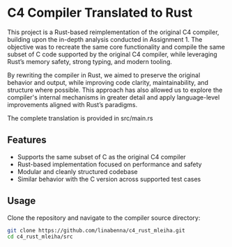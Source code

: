 # C4 Compiler Translated to Rust

This project is a Rust-based reimplementation of the original C4 compiler, building upon the in-depth analysis conducted in Assignment 1. The objective was to recreate the same core functionality and compile the same subset of C code supported by the original C4 compiler, while leveraging Rust’s memory safety, strong typing, and modern tooling.

By rewriting the compiler in Rust, we aimed to preserve the original behavior and output, while improving code clarity, maintainability, and structure where possible. This approach has also allowed us to explore the compiler's internal mechanisms in greater detail and apply language-level improvements aligned with Rust’s paradigms.

The complete translation is provided in src/main.rs

## Features

- Supports the same subset of C as the original C4 compiler  
- Rust-based implementation focused on performance and safety  
- Modular and cleanly structured codebase  
- Similar behavior with the C version across supported test cases  

## Usage

Clone the repository and navigate to the compiler source directory:

```bash
git clone https://github.com/linabenna/c4_rust_mleiha.git
cd c4_rust_mleiha/src
